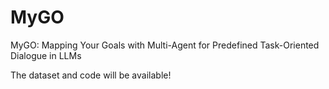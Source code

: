 # MyGO
MyGO: Mapping Your Goals with Multi-Agent for Predefined Task-Oriented Dialogue in LLMs

The dataset and code will be available!
